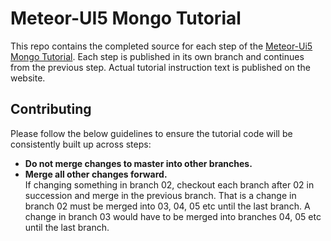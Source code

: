# Meteor-UI5 Mongo Tutorial

This repo contains the completed source for each step of the [Meteor-Ui5 Mongo Tutorial](http://meteor-ui5.propellerlabs.com/#/tutorial/mongo/step/00).  Each step is published in its own branch and continues from the previous step.  Actual tutorial instruction text is published on the website.

## Contributing

Please follow the below guidelines to ensure the tutorial code will be consistently built up across steps:
* **Do not merge changes to master into other branches.**
* **Merge all other changes forward.**  
  If changing something in branch 02, checkout each branch after 02 in succession and merge in the previous branch.  That is a change in branch 02 must be merged into 03, 04, 05 etc until the last branch.  A change in branch 03 would have to be merged into branches 04, 05 etc until the last branch.
